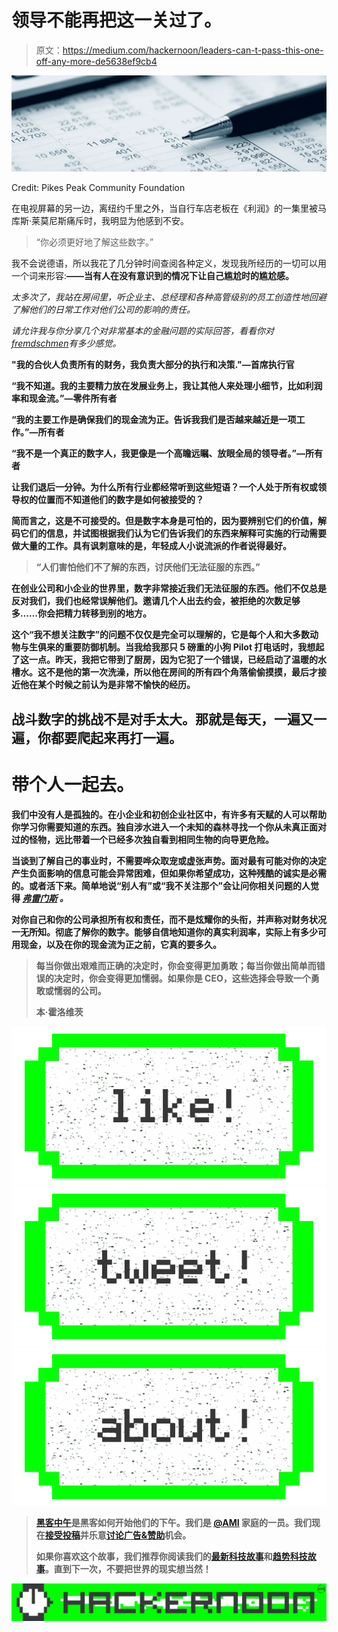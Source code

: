 # 领导不能再把这一关过了。

> 原文：<https://medium.com/hackernoon/leaders-can-t-pass-this-one-off-any-more-de5638ef9cb4>

![](img/79778b5b4e0dd9c267b470639df40aa4.png)

Credit: Pikes Peak Community Foundation

在电视屏幕的另一边，离纽约千里之外，当自行车店老板在《利润》的一集里被马库斯·莱莫尼斯痛斥时，我明显为他感到不安。

> “你必须更好地了解这些数字。”

我不会说德语，所以我花了几分钟时间查阅各种定义，发现我所经历的一切可以用一个词来形容:[](https://en.wiktionary.org/wiki/fremdsch%C3%A4men)**——当有人在没有意识到的情况下让自己尴尬时的尴尬感。**

*太多次了，我站在房间里，听企业主、总经理和各种高管级别的员工创造性地回避了解他们的日常工作对他们公司的影响的责任。*

*请允许我与你分享几个对非常基本的金融问题的实际回答，看看你对[*fremdschmen*](https://en.wiktionary.org/wiki/fremdsch%C3%A4men)*有多少感觉。**

**"我的合伙人负责所有的财务，我负责大部分的执行和决策."—首席执行官**

**“我不知道。我的主要精力放在发展业务上，我让其他人来处理小细节，比如利润率和现金流。”—零件所有者**

**“我的主要工作是确保我们的现金流为正。告诉我我们是否越来越近是一项工作。”—所有者**

**“我不是一个真正的数字人，我更像是一个高瞻远瞩、放眼全局的领导者。”—所有者**

**让我们退后一分钟。为什么所有行业都经常听到这些短语？一个人处于所有权或领导权的位置而不知道他们的数字是如何被接受的？**

**简而言之，这是不可接受的。但是数字本身是可怕的，因为要辨别它们的价值，解码它们的信息，并试图根据我们认为它们告诉我们的东西来解释可实施的行动需要做大量的工作。具有讽刺意味的是，年轻成人小说流派的作者说得最好。**

> **“人们害怕他们不了解的东西，讨厌他们无法征服的东西。”**

**在创业公司和小企业的世界里，数字非常接近我们无法征服的东西。他们不仅总是反对我们，我们也经常误解他们。邀请几个人出去约会，被拒绝的次数足够多……你会把精力转移到别的地方。**

**这个“我不想关注数字”的问题不仅仅是完全可以理解的，它是每个人和大多数动物与生俱来的重要防御机制。当我给我那只 5 磅重的小狗 Pilot 打电话时，我想起了这一点。昨天，我把它带到了厨房，因为它犯了一个错误，已经启动了温暖的水槽水。这不是他的第一次洗澡，所以他在房间的所有四个角落偷偷摸摸，最后才接近他在某个时候之前认为是非常不愉快的经历。**

## **战斗数字的挑战不是对手太大。那就是每天，一遍又一遍，你都要爬起来再打一遍。**

# **带个人一起去。**

**我们中没有人是孤独的。在小企业和初创企业社区中，有许多有天赋的人可以帮助你学习你需要知道的东西。独自涉水进入一个未知的森林寻找一个你从未真正面对过的怪物，远比带着一个已经多次独自看到相同生物的向导更危险。**

**当谈到了解自己的事业时，不需要哗众取宠或虚张声势。面对最有可能对你的决定产生负面影响的信息可能会异常困难，但如果你希望成功，这种残酷的诚实是必需的。或者活下来。简单地说“别人有”或“我不关注那个”会让问你相关问题的人觉得 [*弗雷门斯*](https://en.wiktionary.org/wiki/fremdsch%C3%A4men) *。***

**对你自己和你的公司承担所有权和责任，而不是炫耀你的头衔，并声称对财务状况一无所知。彻底了解你的数字。能够自信地知道你的真实利润率，实际上有多少可用现金，以及在你的现金流为正之前，它真的要多久。**

> **每当你做出艰难而正确的决定时，你会变得更加勇敢；每当你做出简单而错误的决定时，你会变得更加懦弱。如果你是 CEO，这些选择会导致一个勇敢或懦弱的公司。**
> 
> **本·霍洛维茨**

**[![](img/50ef4044ecd4e250b5d50f368b775d38.png)](http://bit.ly/HackernoonFB)****[![](img/979d9a46439d5aebbdcdca574e21dc81.png)](https://goo.gl/k7XYbx)****[![](img/2930ba6bd2c12218fdbbf7e02c8746ff.png)](https://goo.gl/4ofytp)**

> **[黑客中午](http://bit.ly/Hackernoon)是黑客如何开始他们的下午。我们是 [@AMI](http://bit.ly/atAMIatAMI) 家庭的一员。我们现在[接受投稿](http://bit.ly/hackernoonsubmission)并乐意[讨论广告&赞助](mailto:partners@amipublications.com)机会。**
> 
> **如果你喜欢这个故事，我们推荐你阅读我们的[最新科技故事](http://bit.ly/hackernoonlatestt)和[趋势科技故事](https://hackernoon.com/trending)。直到下一次，不要把世界的现实想当然！**

**[![](img/be0ca55ba73a573dce11effb2ee80d56.png)](https://goo.gl/Ahtev1)**